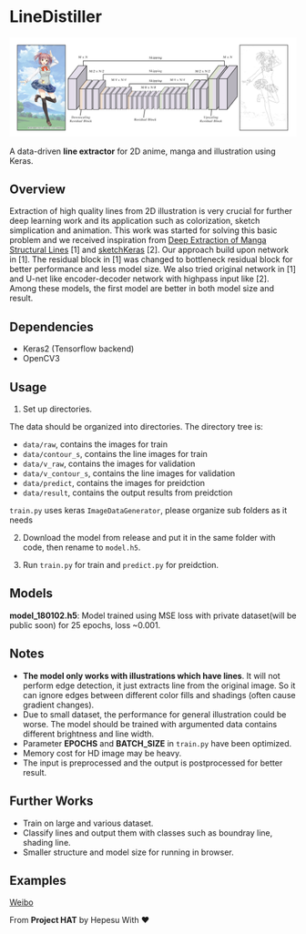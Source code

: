 # LineDistiller
<p align="center">
 <img src="overview.jpg"/>
</p>

A data-driven **line extractor** for 2D anime, manga and illustration using Keras.

## Overview
Extraction of high quality lines from 2D illustration is very crucial for further deep learning work and its application such as colorization, sketch simplication and animation. This work was started for solving this basic problem and we received inspiration from [Deep Extraction of Manga Structural Lines](http://exhibition.cintec.cuhk.edu.hk/exhibition/project-item/manga-line-extraction/) [1] and [sketchKeras](https://github.com/lllyasviel/sketchKeras) [2]. Our approach build upon network in [1]. The residual block in [1] was changed to bottleneck residual block for better performance and less model size. We also tried original network in [1] and U-net like encoder-decoder network with highpass input like [2]. Among these models, the first model are better in both model size and result.

## Dependencies
* Keras2 (Tensorflow backend)
* OpenCV3

## Usage
1. Set up directories.

The data should be organized into directories. The directory tree is:

  * `data/raw`, contains the images for train
  * `data/contour_s`, contains the line images for train
  * `data/v_raw`, contains the images for validation
  * `data/v_contour_s`, contains the line images for validation
  * `data/predict`, contains the images for preidction
  * `data/result`, contains the output results from preidction

`train.py` uses keras `ImageDataGenerator`, please organize sub folders as it needs

2. Download the model from release and put it in the same folder with code, then rename to `model.h5`.

3. Run `train.py` for train and `predict.py` for preidction.

## Models
**model_180102.h5**: Model trained using MSE loss with private dataset(will be public soon) for 25 epochs, loss ~0.001.

## Notes
* **The model only works with illustrations which have lines**. It will not perform edge detection, it just extracts line from the original image. So it can ignore edges between different color fills and shadings (often cause gradient changes).
* Due to small dataset, the performance for general illustration could be worse. The model should be trained with argumented data contains different brightness and line width.
* Parameter **EPOCHS** and **BATCH_SIZE** in `train.py` have been optimized.
* Memory cost for HD image may be heavy.
* The input is preprocessed and the output is postprocessed for better result.

## Further Works
* Train on large and various dataset.
* Classify lines and output them with classes such as boundray line, shading line.
* Smaller structure and model size for running in browser.

## Examples
[Weibo](http://photo.weibo.com/1252089801/talbum/detail/photo_id/4191853205742070/album_id/3557730510830920)

From **Project HAT** by Hepesu With :heart:
